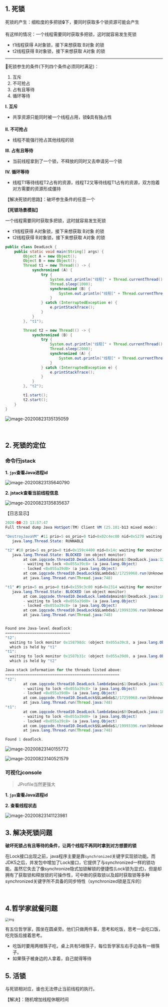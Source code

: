 ## 1. 死锁

死锁的产生：细粒度的多把锁🔒下，要同时获取多个锁资源可能会产生

有这样的情况：一个线程需要同时获取多把锁，这时就容易发生死锁

- t1线程获得 A对象锁，接下来想获取 B对象 的锁
- t2线程获得 B对象锁，接下来想获取 A对象 的锁

<hr>

🔗死锁参生的条件(下列四个条件必须同时满足)：

1. 互斥
2. 不可抢占
3. 占有且等待
4. 循环等待

**I. 互斥**

- 共享资源只能同时被一个线程占用，锁🔒具有独占性

**II. 不可抢占**

- 线程不能强行抢占其他线程的锁

**III. 占有且等待**

- 当前线程拿到了一个锁，不释放的同时又去申请另一个锁

**IV. 循环等待**

- 线程T1等待线程T2占有的资源，线程T2又等待线程T1占有的资源，双方抱着对方需要的资源形成僵持

【解决死锁的思路】：破坏参生条件的任意一个

**【死锁场景模拟】**

一个线程需要同时获取多把锁，这时就容易发生死锁

- t1线程获得 A对象锁，接下来想获取 B对象 的锁
- t2线程获得 B对象锁，接下来想获取 A对象 的锁

```java
public class DeadLock {
    public static void main(String[] args) {
        Object A = new Object();
        Object B = new Object();
        Thread t1 = new Thread(() -> {
            synchronized (A) {
                try {
                    System.out.println("线程[" + Thread.currentThread().getName()+"] 已获取A对象的锁...");
                    Thread.sleep(1000);
                    synchronized (B) {
                        System.out.println("线程[" + Thread.currentThread().getName()+"] 想要获取B对象的锁...");
                    }
                } catch (InterruptedException e) {
                    e.printStackTrace();
                }
            }
        }, "t1");

        Thread t2 = new Thread(() -> {
            synchronized (B) {
                try {
                    System.out.println("线程[" + Thread.currentThread().getName()+"] 已获取B对象的锁...");
                    Thread.sleep(2000);
                    synchronized (A) {
                        System.out.println("线程[" + Thread.currentThread().getName()+"] 想要获取B对象的锁...");
                    }
                } catch (InterruptedException e) {
                    e.printStackTrace();
                }
            }
        }, "t2");

        t1.start();
        t2.start();
    }
}

```

![image-20200823135135059](7.死锁及Lock锁体系.assets/image-20200823135135059.png)

<br>

## 2. 死锁的定位

### 命令行jstack

**1. `jps`查看Java进程id**

![image-20200823135640790](7.死锁及Lock锁体系.assets/image-20200823135640790.png)

**2. jstack查看当前线程信息**

 ![image-20200823135835637](7.死锁及Lock锁体系.assets/image-20200823135835637.png)

【日志显示】

```java
2020-08-23 13:57:47
Full thread dump Java HotSpot(TM) Client VM (25.181-b13 mixed mode):

"DestroyJavaVM" #11 prio=5 os_prio=0 tid=0x02c4ec00 nid=0x5270 waiting on condition [0x00000000]
   java.lang.Thread.State: RUNNABLE

"t2" #10 prio=5 os_prio=0 tid=0x159c4400 nid=0x14c waiting for monitor entry [0x1607f000]
   java.lang.Thread.State: BLOCKED (on object monitor)
        at com.iqqcode.thread10.DeadLock.lambda$main$1(DeadLock.java:32)
        - waiting to lock <0x055a39c8> (a java.lang.Object)
        - locked <0x055a39d0> (a java.lang.Object)
        at com.iqqcode.thread10.DeadLock$$Lambda$2/17259968.run(Unknown Source)
        at java.lang.Thread.run(Thread.java:748)

"t1" #9 prio=5 os_prio=0 tid=0x159c3c00 nid=0x2314 waiting for monitor entry [0x15fef000]
   java.lang.Thread.State: BLOCKED (on object monitor)
        at com.iqqcode.thread10.DeadLock.lambda$main$0(DeadLock.java:18)
        - waiting to lock <0x055a39d0> (a java.lang.Object)
        - locked <0x055a39c8> (a java.lang.Object)
        at com.iqqcode.thread10.DeadLock$$Lambda$1/19993396.run(Unknown Source)
        at java.lang.Thread.run(Thread.java:748)


Found one Java-level deadlock:
=============================
"t2":
  waiting to lock monitor 0x158798dc (object 0x055a39c8, a java.lang.Object),
  which is held by "t1"
"t1":
  waiting to lock monitor 0x1587b31c (object 0x055a39d0, a java.lang.Object),
  which is held by "t2"

Java stack information for the threads listed above:
===================================================
"t2":
        at com.iqqcode.thread10.DeadLock.lambda$main$1(DeadLock.java:32)
        - waiting to lock <0x055a39c8> (a java.lang.Object)
        - locked <0x055a39d0> (a java.lang.Object)
        at com.iqqcode.thread10.DeadLock$$Lambda$2/17259968.run(Unknown Source)
        at java.lang.Thread.run(Thread.java:748)
"t1":
        at com.iqqcode.thread10.DeadLock.lambda$main$0(DeadLock.java:18)
        - waiting to lock <0x055a39d0> (a java.lang.Object)
        - locked <0x055a39c8> (a java.lang.Object)
        at com.iqqcode.thread10.DeadLock$$Lambda$1/19993396.run(Unknown Source)
        at java.lang.Thread.run(Thread.java:748)

Found 1 deadlock.

```

![image-20200823140155772](7.死锁及Lock锁体系.assets/image-20200823140155772.png)

![image-20200823140521579](7.死锁及Lock锁体系.assets/image-20200823140521579.png)



### 可视化jconsole

> JProfile当然更强大

**1. `jps`查看Java进程id**

**2. 查看线程状态**

![image-20200823141123981](7.死锁及Lock锁体系.assets/image-20200823141123981.png)



## 3. 解决死锁问题

**破坏死锁占有且等待的条件，让两个线程不再同时拿到对方想要的锁**

在Lock接口出现之前，java程序主要是靠`synchronized`关键字实现锁功能。而JDK5之后，并发包中增加了Lock接口，它提供了与synchronized一样的锁功能。虽然它失去了像synchronize隐式加锁解锁的便捷性(Lock锁为显式)，但是却拥有了获取锁和释放锁的可操作性，可中断的获取锁以及超时获取锁等多种synchronized关键字所不具备的同步特性（synchronized锁是互斥的）

<br>

## 4.哲学家就餐问题

<img src="7.死锁.assets/20200315203417226.png" alt="img" style="zoom:70%;" />

有五位哲学家，围坐在圆桌旁。他们只做两件事，思考和吃饭，思考一会吃口饭，吃完饭后接着思考。

- 吃饭时要用两根筷子吃，桌上共有5根筷子，每位哲学家左右手边各有一根筷子。
- 如果筷子被身边的人拿着，自己就得等待

## 5. 活锁

与死锁相对应，谁也无法停止当前线程的执行。

【解决】：随机增加线程休眠时间